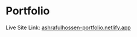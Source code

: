 # Portfolio
Live Site Link: [ashrafulhossen-portfolio.netlify.app](https://ashrafulhossen-portfolio.netlify.app/)
